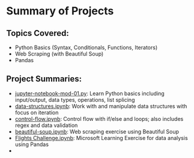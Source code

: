 <h1>Summary of Projects</h1>

<h2>Topics Covered:</h2>
<ul>
    <li>Python Basics (Syntax, Conditionals, Functions, Iterators)</li>
    <li>Web Scraping (with Beautiful Soup)</li>
    <li>Pandas</li>
</ul>

<h2>Project Summaries:</h2>
<ul>
    <li><a href="https://github.com/xkatherinemoore/TTS-Data-Science/blob/main/jupyter-notebook-mod-01.py">jupyter-notebook-mod-01.py</a>: Learn Python basics including input/output, data types, operations, list splicing</li>
    <li><a href="https://github.com/xkatherinemoore/TTS-Data-Science/blob/main/data-structures.ipynb">data-structures.ipynb</a>: Work with and manipulate data structures with focus on iteration</li>
    <li><a href="https://github.com/xkatherinemoore/TTS-Data-Science/blob/main/control-flow.ipynb">control-flow.ipynb</a>: Control flow with if/else and loops; also includes regex and data validation</li>
    <li><a href="https://github.com/xkatherinemoore/TTS-Data-Science/blob/main/beautiful-soup.ipynb">beautiful-soup.ipynb</a>: Web scraping exercise using Beautiful Soup</li>
    <li><a href="https://github.com/xkatherinemoore/TTS-Data-Science/blob/main/Flights%20Challenge.ipynb">Flights Challenge.ipynb</a>: Microsoft Learning Exercise for data analysis using Pandas </li>
    <li><a href="#"></a></li>
</ul>